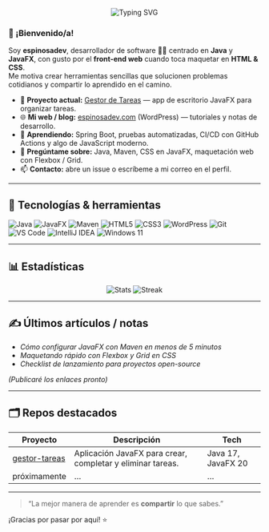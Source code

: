 <!-- Perfil README — espinosa-dev -->
<p align="center">
  <img src="https://readme-typing-svg.demolab.com?weight=600&size=32&duration=3000&pause=2000&color=72F6FF&background=FF000000&center=true&vCenter=true&width=700&height=100&lines=Hola%2C+soy+espinosadev!;Java+%7C+JavaFX+%7C+Frontend+Web+;Aprendiendo+y+compartiendo+c%C3%B3digo" alt="Typing SVG" />
</p>

### 👋 ¡Bienvenido/a!

Soy **espinosadev**, desarrollador de software 🧑‍💻 centrado en **Java** y **JavaFX**, con gusto por el **front-end web** cuando toca maquetar en **HTML & CSS**.  
Me motiva crear herramientas sencillas que solucionen problemas cotidianos y compartir lo aprendido en el camino.

- 🔭 **Proyecto actual:** [Gestor de Tareas](https://github.com/espinosa-dev/gestor-tareas) — app de escritorio JavaFX para organizar tareas.
- 🌐 **Mi web / blog:** [espinosadev.com](https://TU-DOMINIO-WORDPRESS) (WordPress) — tutoriales y notas de desarrollo.
- 🌱 **Aprendiendo:** Spring Boot, pruebas automatizadas, CI/CD con GitHub Actions y algo de JavaScript moderno.
- 💬 **Pregúntame sobre:** Java, Maven, CSS en JavaFX, maquetación web con Flexbox / Grid.
- 📫 **Contacto:** abre un issue o escríbeme a mi correo en el perfil.

---

## 🧰 Tecnologías & herramientas

![Java](https://img.shields.io/badge/Java-ED8B00?style=for-the-badge&logo=openjdk&logoColor=white)
![JavaFX](https://img.shields.io/badge/JavaFX-26A69A?style=for-the-badge)
![Maven](https://img.shields.io/badge/Maven-C71A36?style=for-the-badge&logo=apachemaven&logoColor=white)
![HTML5](https://img.shields.io/badge/HTML5-E34F26?style=for-the-badge&logo=html5&logoColor=white)
![CSS3](https://img.shields.io/badge/CSS3-1572B6?style=for-the-badge&logo=css3&logoColor=white)
![WordPress](https://img.shields.io/badge/WordPress-21759B?style=for-the-badge&logo=wordpress&logoColor=white)
![Git](https://img.shields.io/badge/Git-F05032?style=for-the-badge&logo=git&logoColor=white)
![VS Code](https://img.shields.io/badge/VS%20Code-007ACC?style=for-the-badge&logo=visualstudiocode&logoColor=white)
![IntelliJ IDEA](https://img.shields.io/badge/IntelliJ_IDEA-000000?style=for-the-badge&logo=intellijidea&logoColor=white)
![Windows 11](https://img.shields.io/badge/Windows_11-0078D6?style=for-the-badge&logo=windows11&logoColor=white)

---

## 📊 Estadísticas

<p align="center">
  <img src="https://github-readme-stats.vercel.app/api?username=espinosa-dev&show_icons=true&theme=transparent&hide_border=true" alt="Stats" />
  <img src="https://github-readme-streak-stats.herokuapp.com/?user=espinosa-dev&theme=transparent&hide_border=true" alt="Streak" />
</p>

---

## ✍️ Últimos artículos / notas

- _Cómo configurar JavaFX con Maven en menos de 5 minutos_
- _Maquetando rápido con Flexbox y Grid en CSS_
- _Checklist de lanzamiento para proyectos open-source_

*(Publicaré los enlaces pronto)*

---

## 🗂️ Repos destacados

| Proyecto | Descripción | Tech |
|----------|-------------|------|
| [gestor-tareas](https://github.com/espinosa-dev/gestor-tareas) | Aplicación JavaFX para crear, completar y eliminar tareas. | Java 17, JavaFX 20 |
| próximamente | … | … |

---

> “La mejor manera de aprender es **compartir** lo que sabes.”

¡Gracias por pasar por aquí! ⭐️
